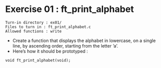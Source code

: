 # Exercise 01 : ft\_print\_alphabet

```
Turn-in directory : ex01/
Files to turn in : ft_print_alphabet.c
Allowed functions : write
```

* Create a function that displays the alphabet in lowercase, on a single line, by ascending order, starting from the letter ’a’.&#x20;
* &#x20;Here’s how it should be prototyped :

```
void ft_print_alphabet(void);
```

